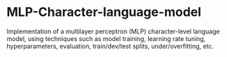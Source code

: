 # MLP-Character-language-model
Implementation of a multilayer perceptron (MLP) character-level language model, using techniques such as model training, learning rate tuning, hyperparameters, evaluation, train/dev/test splits, under/overfitting, etc.
